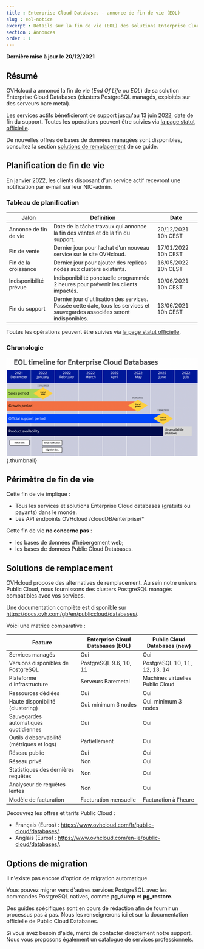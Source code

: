 ```yaml
---
title : Enterprise Cloud Databases - annonce de fin de vie (EOL)
slug : eol-notice
excerpt : Détails sur la fin de vie (EOL) des solutions Enterprise Cloud Databases
section : Annonces
order : 1
---
```


**Dernière mise à jour le 20/12/2021**

## Résumé

OVHcloud a annoncé la fin de vie (*End Of Life* ou *EOL*) de sa solution Enterprise Cloud Databases (clusters PostgreSQL managés, exploités sur des serveurs bare metal).

Les services actifs bénéficieront de support jusqu'au 13 juin 2022, date de fin du support.
Toutes les opérations peuvent être suivies via [la page statut officielle](https://public-cloud.status-ovhcloud.com/incidents/961szlvn03b1).

De nouvelles offres de bases de données managées sont disponibles, consultez la section [solutions de remplacement](#workaround) de ce guide.

## Planification de fin de vie

En janvier 2022, les clients disposant d’un service actif recevront une notification par e-mail sur leur NIC-admin.

### Tableau de planification

| Jalon                | Definition                                                                                                          | Date                |
|--------------------------|---------------------------------------------------------------------------------------------------------------------|---------------------|
| Annonce de fin de vie | Date de la tâche travaux qui annonce la fin des ventes et de la fin du support.                               | 20/12/2021 10h CEST |
| Fin de vente             | Dernier jour pour l’achat d’un nouveau service sur le site OVHcloud.                                                                     | 17/01/2022 10h CEST |
| Fin de la croissance            | Dernier jour pour ajouter des replicas nodes aux clusters existants.                                                                | 16/05/2022 10h CEST |
| Indisponibilité prévue         | Indisponibilité ponctuelle programmée 2 heures pour prévenir les clients impactés.                                                      | 10/06/2021 10h CEST |
| Fin du support          | Dernier jour d'utilisation des services. Passée cette date, tous les services et sauvegardes associées seront indisponibles.                 | 13/06/2021 10h CEST |

Toutes les opérations peuvent être suivies via [la page statut officielle](https://public-cloud.status-ovhcloud.com/incidents/961szlvn03b1).

### Chronologie

![Timeline](images/timeline.png){.thumbnail}

## Périmètre de fin de vie

Cette fin de vie implique :

- Tous les services et solutions Enterprise Cloud databases (gratuits ou payants) dans le monde. 
- Les  API endpoints OVHcloud /cloudDB/enterprise/*

Cette fin de vie **ne concerne pas** :

- les bases de données d’hébergement web;
- les bases de données Public Cloud Databases.

## Solutions de remplacement <a name="workaround"></a>

OVHcloud propose des alternatives de remplacement.
Au sein notre univers Public Cloud, nous fournissons des clusters PostgreSQL managés compatibles avec vos services.

Une documentation complète est disponible sur <https://docs.ovh.com/gb/en/publiccloud/databases/>.

Voici une matrice comparative :

| Feature                                | Enterprise Cloud Databases (EOL) | Public Cloud Databases (new)  |
|----------------------------------------|----------------------------------|-------------------------------|
| Services managés | Oui | Oui |
| Versions disponibles de PostgreSQL | PostgreSQL 9.6, 10, 11 | PostgreSQL 10, 11, 12, 13, 14 |
| Plateforme d'infrastructure | Serveurs Baremetal | Machines virtuelles Public Cloud |
| Ressources dédiées | Oui | Oui |
| Haute disponibilité (clustering) | Oui. minimum 3 nodes | Oui. minimum 3 nodes |
| Sauvegardes automatiques quotidiennes | Oui | Oui |
| Outils d’observabilité (métriques et logs) | Partiellement | Oui |
| Réseau public | Oui | Oui |
| Réseau privé | Non | Oui |
| Statistiques des dernières requêtes | Non | Oui |
| Analyseur de requêtes lentes | Non | Oui |
| Modèle de facturation | Facturation mensuelle | Facturation à l'heure |

Découvrez les offres et tarifs Public Cloud :

- Français (Euros) : <https://www.ovhcloud.com/fr/public-cloud/databases/>.
- Anglais (Euros) : <https://www.ovhcloud.com/en-ie/public-cloud/databases/>.

## Options de migration

Il n'existe pas encore d'option de migration automatique.

Vous pouvez migrer vers d'autres services PostgreSQL avec les commandes PostgreSQL natives, comme **pg_dump** et **pg_restore**.

Des guides spécifiques sont en cours de rédaction afin de fournir un processus pas à pas. Nous les renseignerons ici et sur la documentation officielle de Public Cloud Databases.

Si vous avez besoin d'aide, merci de contacter directement notre support. Nous vous proposons également un catalogue de services professionnels.
